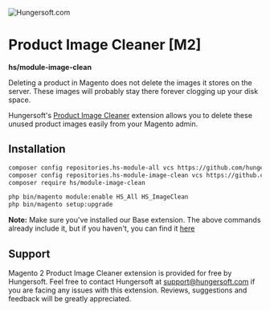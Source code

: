 ![Hungersoft.com](https://www.hungersoft.com/skin/front/custom/images/logo.png)

# Product Image Cleaner [M2]
**hs/module-image-clean**

Deleting a product in Magento does not delete the images it stores on the server. These images will probably stay there forever clogging up your disk space.

Hungersoft's [Product Image Cleaner](https://www.hungersoft.com/p/magento2-product-image-cleaner) extension allows you to delete these unused product images easily from your Magento admin.

## Installation

```sh
composer config repositories.hs-module-all vcs https://github.com/hungersoft/module-all.git
composer config repositories.hs-module-image-clean vcs https://github.com/hungersoft/magento2-image-clean.git
composer require hs/module-image-clean

php bin/magento module:enable HS_All HS_ImageClean
php bin/magento setup:upgrade
```

**Note:** Make sure you've installed our Base extension. The above commands already include it, but if you haven't, you can find it [here](https://github.com/hungersoft/module-all)

## Support

Magento 2 Product Image Cleaner extension is provided for free by Hungersoft. Feel free to contact Hungersoft at support@hungersoft.com if you are facing any issues with this extension. Reviews, suggestions and feedback will be greatly appreciated.
